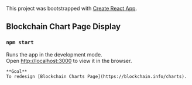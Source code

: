 This project was bootstrapped with [Create React App](https://github.com/facebookincubator/create-react-app).

## Blockchain Chart Page Display

### `npm start`

Runs the app in the development mode.<br>
Open [http://localhost:3000](http://localhost:3000) to view it in the browser.

```
**Goal**
To redesign [Blockchain Charts Page](https://blockchain.info/charts).
```
